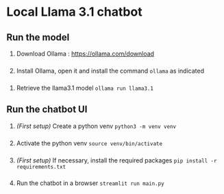 # Local Llama 3.1 chatbot

## Run the model

1. Download Ollama :
https://ollama.com/download

###
2. Install Ollama, open it and install the command `ollama` as indicated

###
1. Retrieve the llama3.1 model
`ollama run llama3.1`

##
## Run the chatbot UI

1. *(First setup)* Create a python venv
`python3 -m venv venv`

###
2. Activate the python venv
`source venv/bin/activate`

###
3. *(First setup)* If necessary, install the required packages
`pip install -r requirements.txt`

###
4. Run the chatbot in a browser
`streamlit run main.py`